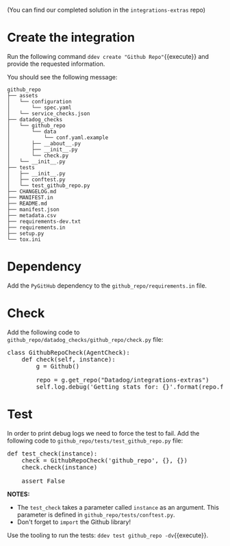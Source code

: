 (You can find our completed solution in the `integrations-extras` repo)

# Create the integration 

Run the following command `ddev create "Github Repo"`{{execute}} and provide the requested information.

You should see the following message:

```
github_repo
├── assets
│   └── configuration
│       └── spec.yaml
│   └── service_checks.json
├── datadog_checks
│   └── github_repo
│       └── data
│           └── conf.yaml.example
│       ├── __about__.py
│       ├── __init__.py
│       └── check.py
│   └── __init__.py
├── tests
│   ├── __init__.py
│   ├── conftest.py
│   └── test_github_repo.py
├── CHANGELOG.md
├── MANIFEST.in
├── README.md
├── manifest.json
├── metadata.csv
├── requirements-dev.txt
├── requirements.in
├── setup.py
└── tox.ini
```

# Dependency

Add the `PyGitHub` dependency to the `github_repo/requirements.in` file.

# Check

Add the following code to `github_repo/datadog_checks/github_repo/check.py` file:
<pre class="file" data-target="clipboard">
class GithubRepoCheck(AgentCheck):
    def check(self, instance):
        g = Github()

        repo = g.get_repo("Datadog/integrations-extras")
        self.log.debug('Getting stats for: {}'.format(repo.full_name))
</pre>

          
# Test

In order to print debug logs we need to force the test to fail. Add the following code to `github_repo/tests/test_github_repo.py` file:
<pre class="file" data-target="clipboard">
def test_check(instance):
    check = GithubRepoCheck('github_repo', {}, {})
    check.check(instance)

    assert False
</pre>

__NOTES:__

- The `test_check` takes a parameter called `instance` as an argument. This parameter is defined in `github_repo/tests/conftest.py`.
- Don't forget to `import` the Github library!

Use the tooling to run the tests: `ddev test github_repo -dv`{{execute}}.
